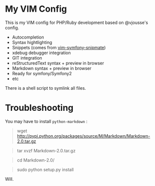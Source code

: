 My VIM Config
============================

This is my VIM config for PHP/Ruby development based on @vjousse's config.

* Autocompletion
* Syntax hightlighting
* Snippets (comes from [vim-symfony-snipmate](https://github.com/themouette/vim-symfony-snipmate))
* xdebug debugger integration
* GIT integration
* reStructuredText syntax + preview in browser
* Markdown syntax + preview in browser
* Ready for symfony/Symfony2
* etc

There is a shell script to symlink all files.

Troubleshooting
============================

You may have to install `python-markdown` :

  > wget http://pypi.python.org/packages/source/M/Markdown/Markdown-2.0.tar.gz

  > tar xvzf Markdown-2.0.tar.gz

  > cd Markdown-2.0/

  > sudo python setup.py install


Will.
